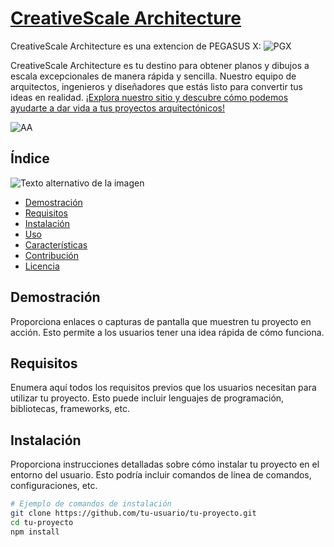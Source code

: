 # [CreativeScale Architecture](https://www.youtube.com/embed/odpa6lSRn08?si=5fVwCzQSj0uZmus1)

CreativeScale Architecture es una extencion de PEGASUS X:
![PGX](https://github.com/PEGASUS-X1/PEGASUS-X1/assets/147075993/ad25dce0-e47d-4152-b097-350027a43ed9)

CreativeScale Architecture es tu destino para obtener planos y dibujos a escala excepcionales de manera rápida y sencilla. Nuestro equipo de arquitectos, ingenieros y diseñadores que estás listo para convertir tus ideas en realidad. [¡Explora nuestro sitio y descubre cómo podemos ayudarte a dar vida a tus proyectos arquitectónicos!](pegasus-v2.tk)

![AA](https://github.com/PEGASUS-X1/PEGASUS-X1/assets/147075993/8149b2e5-5f90-4b1d-9b84-e689d0faa515)

## Índice

![Texto alternativo de la imagen](https://i.pinimg.com/564x/53/9b/11/539b11ba95633abfddb798150bd8ec1b.jpg)
- [Demostración](#demostración)
- [Requisitos](#requisitos)
- [Instalación](#instalación)
- [Uso](#uso)
- [Características](#características)
- [Contribución](#contribución)
- [Licencia](#licencia)

## Demostración

Proporciona enlaces o capturas de pantalla que muestren tu proyecto en acción. Esto permite a los usuarios tener una idea rápida de cómo funciona.

## Requisitos

Enumera aquí todos los requisitos previos que los usuarios necesitan para utilizar tu proyecto. Esto puede incluir lenguajes de programación, bibliotecas, frameworks, etc.

## Instalación

Proporciona instrucciones detalladas sobre cómo instalar tu proyecto en el entorno del usuario. Esto podría incluir comandos de línea de comandos, configuraciones, etc.

```bash
# Ejemplo de comandos de instalación
git clone https://github.com/tu-usuario/tu-proyecto.git
cd tu-proyecto
npm install
